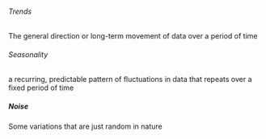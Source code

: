 ###### Trends
The general direction or long-term movement of data over a period of time

###### Seasonality
a recurring, predictable pattern of fluctuations in data that repeats over a fixed period of time

##### Noise
Some variations that are just random in nature
